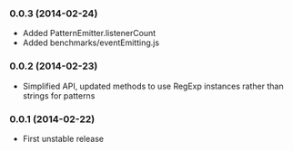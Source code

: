 ### 0.0.3 (2014-02-24)

  * Added PatternEmitter.listenerCount
  * Added benchmarks/eventEmitting.js

### 0.0.2 (2014-02-23)

  * Simplified API, updated methods to use RegExp instances rather than
    strings for patterns

### 0.0.1 (2014-02-22)

  * First unstable release
